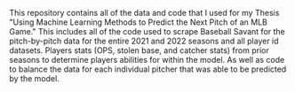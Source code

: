 This repository contains all of the data and code that I used for my Thesis "Using Machine Learning Methods to Predict the Next Pitch of an MLB Game." This includes all of the code used to scrape Baseball Savant for the pitch-by-pitch data for the entire 2021 and 2022 seasons and all player id datasets. Players stats (OPS, stolen base, and catcher stats) from prior seasons to determine players abilities for within the model. As well as code to balance the data for each individual pitcher that was able to be predicted by the model.
